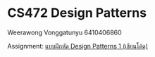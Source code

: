 # CS472 Design Patterns
Weerawong Vonggatunyu 6410406860

Assignment: [แบบฝึกหัด Design Patterns 1 (เขียนโค้ด)](https://o365ku.sharepoint.com/sites/471SoftwareEngineering2566/Shared%20Documents/Forms/AllItems.aspx?id=/sites/471SoftwareEngineering2566/Shared%20Documents/Lecture/%E0%B9%81%E0%B8%9A%E0%B8%9A%E0%B8%9D%E0%B8%B6%E0%B8%81%E0%B8%AB%E0%B8%B1%E0%B8%94/3-practice-design-pattern-1.pdf&parent=/sites/471SoftwareEngineering2566/Shared%20Documents/Lecture/%E0%B9%81%E0%B8%9A%E0%B8%9A%E0%B8%9D%E0%B8%B6%E0%B8%81%E0%B8%AB%E0%B8%B1%E0%B8%94&p=true&ct=1691644221768&or=Teams-HL&ga=1)